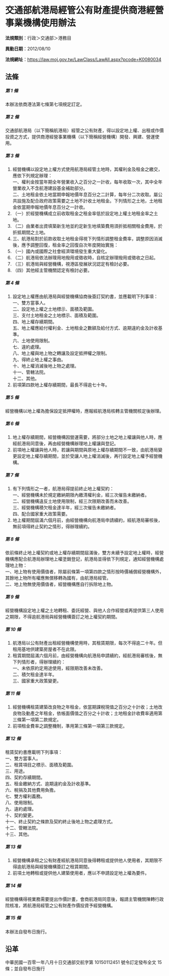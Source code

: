 # 交通部航港局經管公有財產提供商港經營事業機構使用辦法

**法規類別**：行政＞交通部＞港務目

**異動日期**：2012/08/10  

**法規網址**：https://law.moj.gov.tw/LawClass/LawAll.aspx?pcode=K0080034





## 法條
##### 第 1 條
本辦法依商港法第七條第七項規定訂定。

##### 第 2 條
交通部航港局（以下簡稱航港局）經管之公有財產，得以設定地上權、出租或作價投資之方式，提供商港經營事業機構（以下簡稱經營機構）開發、興建、營運使用。

##### 第 3 條
1. 經營機構以設定地上權方式使用航港局經管土地時，其權利金及租金之繳交，應依下列規定辦理：  
一、權利金按當年期全年營業收入之百分之一計收，每年收取一次，其中全年營業收入不含航港建設基金補助部分。  
二、土地租金依土地當期申報地價年息百分之二計算，每年分二次收取。屬公共設施及配合政府政策需要之土地不計收土地租金。下列情形之土地，土地租金依當期申報地價年息百分之一計收。
1. （一）於經營機構成立前收取租金之租金率低於設定地上權土地租金率之土地。
1. （二）由業者出資填築新生地並約定新生地填築費用須折抵相關租金費用，於折抵期間之土地。
1. 三、航港局對於前款收取土地租金得視下列情形調整租金費率，調整原因消滅後，應予調整回復，租金率之回復自次年度開始實施：
1. （一）國內或國際之社會經濟環境發生重大變化。
1. （二）航港局依法辦理用地撥用或徵收時，自核定辦理撥用或徵收之日起。
1. （三）航港局與經營機構，視港區發展狀況認定有檢討必要。
1. （四）其他經主管機關認定有檢討必要。

##### 第 4 條
1. 設定地上權應由航港局與經營機構協商後簽訂契約書，並應載明下列事項：  
一、雙方當事人。  
二、設定地上權之土地標示、面積及範圍。  
三、支付土地租金之土地標示、面積及範圍。  
四、地上權存續期間。  
五、地上權應給付權利金、土地租金之數額及給付方式、逾期違約金及計收基準。  
六、土地使用限制。  
七、違約處理。  
八、地上權與地上物之轉讓及設定抵押權之限制。  
九、得終止地上權之事由。  
十、地上權消滅後地上物之處理。  
十一、管轄法院。  
十二、其他。
1. 前項第四款地上權存續期間，最長不得逾七十年。

##### 第 5 條
經營機構以地上權為擔保設定抵押權時，應報經航港局核轉主管機關核定後辦理。

##### 第 6 條
1. 地上權存續期間，經營機構因營運需要，將部分土地之地上權讓與他人時，應經航港局同意後，再由經營機構辦理地上權讓與登記。
1. 前項地上權讓與他人時，若讓與期間與原地上權存續期間不一致，由航港局變更設定地上權存續期間，並於受讓人地上權消滅後，再行設定地上權予經營機構。

##### 第 7 條
1. 有下列情形之一者，航港局得提前終止地上權契約：  
一、經營機構未於規定繳納期限內繳清權利金，經三次催告未繳納者。  
二、經營機構違反土地使用限制，經三次限期改善而未改善。  
三、經營機構積欠租金達半年，經三次催告未繳納者。  
四、配合國家重大政策需要。
1. 地上權期間屆滿六個月前，由經營機構向航港局申請續約，經航港局審核後，無前項得終止契約之情形，得辦理續約。

##### 第 8 條
依前條終止地上權契約或地上權存續期間屆滿後，雙方未續予設定地上權時，經營機構應配合航港局辦理地上權塗銷登記，航港局並得依下列規定，通知經營機構處理地上物：  
一、地上物有使用價值者，除屬前條第一項第四款之情形按時價補償經營機構外，其餘地上物所有權應無償移轉為國有，由航港局經管。  
二、地上物無使用價值者，經營機構應自行拆除地上物。

##### 第 9 條
經營機構設定地上權之土地轉租、委託經營、與他人合作經營或再提供第三人使用之期限，不得逾航港局與經營機構簽訂之地上權契約期間。

##### 第 10 條
1. 航港局以公有財產出租經營機構使用時，其租賃期限，每次不得逾二十年。但租用基地供建築房屋者不在此限。
1. 租賃期間屆滿六個月前，由經營機構向航港局申請續約，經航港局審核後，無下列情形者，得辦理續約：  
一、未依原約定用途使用，經限期改善未改善。  
二、積欠租金達半年。  
三、國家重大政策變更。

##### 第 11 條
1. 經營機構租賃建築改良物之年租金，依當期課稅現值之百分之十計收；土地改良物及動產之年租金，依帳面價值之百分之十計收；土地租金計收費率適用第三條第一項第二款規定。
1. 前項租金費率之調整機制，準用第三條第一項第三款規定。

##### 第 12 條
租賃契約書應載明下列事項：  
一、雙方當事人。  
二、租賃項目之標示、面積及範圍。  
三、用途。  
四、契約存續期間。  
五、租金繳納方式、逾期違約金及計收基準。  
六、稅捐及其他費用負擔。  
七、雙方權利義務。  
八、使用限制。  
九、違約處理。  
十、契約變更。  
十一、終止契約之條款及契約終止後地上物之處理方式。  
十二、管轄法院。  
十三、其他。

##### 第 13 條
1. 經營機構承租之公有財產經航港局同意後得轉租或提供他人使用者，其期限不得逾航港局與經營機構簽訂之租賃期間。
1. 前項土地轉租或提供他人建築使用者，應以不申請設定地上權為要件。

##### 第 14 條
經營機構得視業務需要提出作價計畫，會商航港局同意後，報請主管機關陳轉行政院核准，將航港局經管之公有財產作價投資予經營機構。

##### 第 15 條
本辦法自發布日施行。

## 沿革
中華民國一百零一年八月十日交通部交航字第 10150112451  號令訂定發布全文 15 條；並自發布日施行
